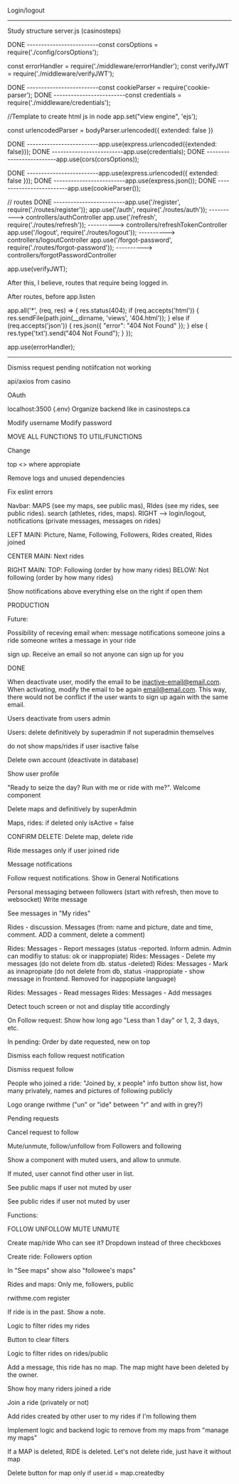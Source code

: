 



Login/logout


-------------

Study structure server.js (casinosteps)

DONE -------------------------const corsOptions = require('./config/corsOptions');

const errorHandler = require('./middleware/errorHandler');
const verifyJWT = require('./middleware/verifyJWT');

DONE -------------------------const cookieParser = require('cookie-parser');
DONE -------------------------const credentials = require('./middleware/credentials');

//Template to create html js in node
app.set("view engine", 'ejs');

const urlencodedParser = bodyParser.urlencoded({ extended: false })


DONE -------------------------app.use(express.urlencoded({extended: false}));
DONE -------------------------app.use(credentials);
DONE -------------------------app.use(cors(corsOptions));


DONE -------------------------app.use(express.urlencoded({ extended: false })); 
DONE -------------------------app.use(express.json());
DONE -------------------------app.use(cookieParser());

// routes
DONE -------------------------app.use('/register', require('./routes/register')); 
app.use('/auth', require('./routes/auth')); ----------> controllers/authController
app.use('/refresh', require('./routes/refresh')); ----------> controllers/refreshTokenController
app.use('/logout', require('./routes/logout')); ----------> controllers/logoutController
app.use('/forgot-password', require('./routes/forgot-password')); ----------> controllers/forgotPasswordController


app.use(verifyJWT);

After this, I believe, routes that require being logged in.

After routes, before app.listen

app.all('*', (req, res) => {
    res.status(404);
    if (req.accepts('html')) {
        res.sendFile(path.join(__dirname, 'views', '404.html'));
    } else if (req.accepts('json')) {
        res.json({ "error": "404 Not Found" });
    } else {
        res.type('txt').send("404 Not Found");
    }
});

app.use(errorHandler);

-------------

Dismiss request pending notiifcation not working

api/axios from casino

OAuth

localhost:3500 (.env)
Organize backend like in casinosteps.ca

Modify username
Modify password

MOVE ALL FUNCTIONS TO UTIL/FUNCTIONS

Change <div> top <> where appropiate

Remove logs and unused dependencies

Fix eslint errors

<!-- CSS AND ORGANIZATION: -->

Navbar: MAPS (see my maps, see public mas), RIdes (see my rides, see public rides). search (athletes, rides, maps). RIGHT --> login/logout, notifications (private messages, messages on rides)

LEFT MAIN: Picture, Name, Following, Followers, Rides created, Rides joined

CENTER MAIN: Next rides

RIGHT MAIN: TOP: Following (order by how many rides) BELOW: Not following (order by how many rides)

Show notifications above everything else on the right if open them

<!-- /CSS AND ORGANIZATION  -->


PRODUCTION

Future:

Possibility of receving email when:
message notifications
someone joins a ride
someone writes a message in your ride

sign up. Receive an email so not anyone can sign up for you


DONE

When deactivate user, modify the email to be inactive-email@email.com. When activating, modify the email to be again email@email.com. This way, there would not be conflict if the user wants to sign up again with the same email.

Users deactivate from users admin

Users: delete definitively by superadmin if not superadmin themselves

do not show maps/rides if user isactive false

Delete own account (deactivate in database)

Show user profile

"Ready to seize the day? Run with me or ride with me?". Welcome component


Delete maps and definitively by superAdmin

Maps, rides: if deleted only isActive = false

CONFIRM DELETE: Delete map, delete ride

Ride messages only if user joined ride

Message notifications 

Follow request notifications. Show in General Notifications

Personal messaging between followers (start with refresh, then move to websocket)
Write message

See messages in "My rides"

Rides - discussion. Messages (from: name and picture, date and time, comment. ADD a comment, delete a comment)

Rides: Messages - Report messages (status -reported. Inform admin. Admin can modifiy to status: ok or inappropiate)
Rides: Messages - Delete my messages (do not delete from db. status -deleted)
Rides: Messages - Mark as innapropiate (do not delete from db, status -inappropiate - show message in frontend. Removed for inappopiate language)


Rides: Messages - Read messages
Rides: Messages - Add messages

Detect touch screen or not and display title accordingly

On Follow request: Show how long ago "Less than 1 day" or 1, 2, 3 days, etc. 

In pending: Order by date requested, new on top

Dismiss each follow request notification

Dismiss request follow

People who joined a ride: "Joined by, x people" info button show list, how many privately, names and pictures of following publicly

Logo orange rwithme ("un" or "ide" between "r" and with in grey?)

Pending requests

Cancel request to follow

Mute/unmute, follow/unfollow from Followers and following

Show a component with muted users, and allow to unmute.

If muted, user cannot find other user in list.

See public maps if user not muted by user

See public rides if user not muted by user

Functions:

FOLLOW
UNFOLLOW
MUTE
UNMUTE

Create map/ride Who can see it? Dropdown instead of three checkboxes


Create ride: Followers option

In "See maps" show also "followee's maps"

Rides and maps: Only me, followers, public

rwithme.com register

If ride is in the past. Show a note. 

Logic to filter rides my rides

Button to clear filters

Logic to filter rides on rides/public

Add a message, this ride has no map. The map might have been deleted by the owner.

Show hoy many riders joined a ride

Join a ride (privately or not)

Add rides created by other user to my rides if I'm following them

Implement logic and backend logic to remove from my maps from "manage my maps"

If a MAP is deleted, RIDE is deleted. Let's not delete ride, just have it without map

Delete button for map only if user.id = map.createdby